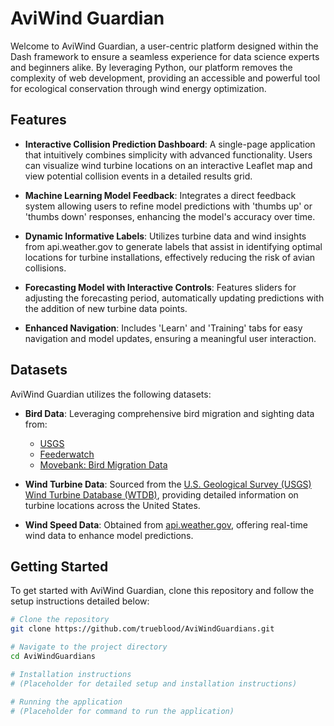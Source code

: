 # AviWind Guardian

Welcome to AviWind Guardian, a user-centric platform designed within the Dash framework to ensure a seamless experience for data science experts and beginners alike. By leveraging Python, our platform removes the complexity of web development, providing an accessible and powerful tool for ecological conservation through wind energy optimization.

## Features

- **Interactive Collision Prediction Dashboard**: A single-page application that intuitively combines simplicity with advanced functionality. Users can visualize wind turbine locations on an interactive Leaflet map and view potential collision events in a detailed results grid.

- **Machine Learning Model Feedback**: Integrates a direct feedback system allowing users to refine model predictions with 'thumbs up' or 'thumbs down' responses, enhancing the model's accuracy over time.

- **Dynamic Informative Labels**: Utilizes turbine data and wind insights from api.weather.gov to generate labels that assist in identifying optimal locations for turbine installations, effectively reducing the risk of avian collisions.

- **Forecasting Model with Interactive Controls**: Features sliders for adjusting the forecasting period, automatically updating predictions with the addition of new turbine data points.

- **Enhanced Navigation**: Includes 'Learn' and 'Training' tabs for easy navigation and model updates, ensuring a meaningful user interaction.

## Datasets

AviWind Guardian utilizes the following datasets:

- **Bird Data**: Leveraging comprehensive bird migration and sighting data from:
  - [USGS](https://www.usgs.gov/)
  - [Feederwatch](https://feederwatch.org/)
  - [Movebank: Bird Migration Data](https://datarepository.movebank.org/)

- **Wind Turbine Data**: Sourced from the [U.S. Geological Survey (USGS) Wind Turbine Database (WTDB)](https://eerscmap.usgs.gov/uswtdb/), providing detailed information on turbine locations across the United States.

- **Wind Speed Data**: Obtained from [api.weather.gov](https://api.weather.gov/), offering real-time wind data to enhance model predictions.

## Getting Started

To get started with AviWind Guardian, clone this repository and follow the setup instructions detailed below:

```bash
# Clone the repository
git clone https://github.com/trueblood/AviWindGuardians.git

# Navigate to the project directory
cd AviWindGuardians

# Installation instructions
# (Placeholder for detailed setup and installation instructions)

# Running the application
# (Placeholder for command to run the application)
